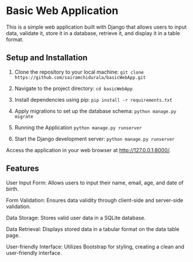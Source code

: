 # Basic Web Application

This is a simple web application built with Django that allows users to input data, validate it, store it in a database, retrieve it, and display it in a table format.

## Setup and Installation

1. Clone the repository to your local machine:
 ```git clone https://github.com/sairamchidurala/basicWebApp.git```

2. Navigate to the project directory:
```cd basicWebApp```

3. Install dependencies using pip:
```pip install -r requirements.txt```

4. Apply migrations to set up the database schema:
```python manage.py migrate```

5. Running the Application
```python manage.py runserver```

7. Start the Django development server:
```python manage.py runserver```

Access the application in your web browser at http://127.0.0.1:8000/.

## Features
User Input Form: Allows users to input their name, email, age, and date of birth.

Form Validation: Ensures data validity through client-side and server-side validation.

Data Storage: Stores valid user data in a SQLite database.

Data Retrieval: Displays stored data in a tabular format on the data table page.

User-friendly Interface: Utilizes Bootstrap for styling, creating a clean and user-friendly interface.

